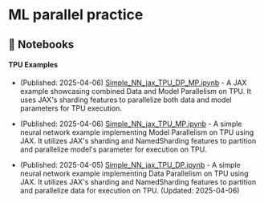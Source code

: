 # ML parallel practice

## 📝 Notebooks

#### TPU Examples

* (Published: 2025-04-06) [Simple_NN_jax_TPU_DP_MP.ipynb](https://github.com/JLAI162/ML_parallel_practice/blob/main/Simple_NN_jax_TPU_DP_MP.ipynb) - A JAX example showcasing combined Data and Model Parallelism on TPU. It uses JAX's sharding features to parallelize both data and model parameters for TPU execution.

* (Published: 2025-04-06) [Simple_NN_jax_TPU_MP.ipynb](https://github.com/JLAI162/ML_parallel_practice/blob/main/Simple_NN_jax_TPU_MP.ipynb) - A simple neural network example implementing Model Parallelism on TPU using JAX. It utilizes JAX's sharding and NamedSharding features to partition and parallelize model's parameter for execution on TPU. 

* (Published: 2025-04-05) [Simple_NN_jax_TPU_DP.ipynb](https://github.com/JLAI162/ML_parallel_practice/blob/main/Simple_NN_jax_TPU_DP.ipynb) - A simple neural network example implementing Data Parallelism on TPU using JAX. It utilizes JAX's sharding and NamedSharding features to partition and parallelize data for execution on TPU. (Updated: 2025-04-06)
